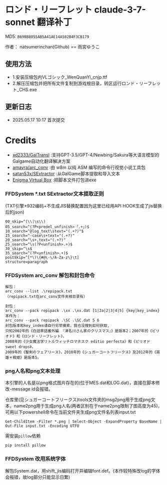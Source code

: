 # ロンド・リーフレット claude-3-7-sonnet 翻译补丁

MD5: `B69BB8055AB5A41AE14A582B4F3CB179`

作者： natsumerinchan(Github) == 雨宮ゆうこ

## 使用方法
- 1.安装压缩包内VLゴシック_WenQuanYi_cnjp.ttf
- 2.解压压缩包并把所有文件复制到游戏根目录，转区运行ロンド・リーフレット_CHS.exe

## 更新日志
- 2025.05.17 10:17 首次提交

# Credits

- [xd2333/GalTransl](https://github.com/xd2333/GalTransl.git) :支持GPT-3.5/GPT-4/Newbing/Sakura等大语言模型的Galgame自动化翻译解决方案
- [amayra/arc_conv](https://github.com/amayra/arc_conv.git) :由 w8m 以纯 ASM 编写的命令行视觉小说工具包
- [satan53x/SExtractor](https://github.com/satan53x/SExtractor.git) :从GalGame脚本提取和导入文本
- [Enigma Virtual Box](https://enigmaprotector.com/assets/files/enigmavb.exe) :把脚本文件打包进exe

### FFDSystem *.txt SExtractor文本提取正则

(TXT引擎+932编码+不生成JIS替换配置因为这里已经用API HOOK生成了jis替换后的json)

```
00_skip=^(\\|\s\\)
05_search=^(?P<predel_unfinish>「.+」)$
10_search=^@log_text\stext="(.+?)"$
15_search=^-case\s+text="(.+?)"
20_search=^\s+,text="(.+?)"
25_search=^\s(?P<unfinish>.+)$
30_skip=^\s$
35_search=^(?P<unfinish>.+)$
postSkip=^[*\)\{#@\-\/A-Za-z\}\t]
structure=paragraph
```

### FFDSystem arc_conv 解包和封包命令

```
解包：
arc_conv --list .\repipack.txt
（repipack.txt在arc_conv文件夹根目录有）

封包：
arc_conv --pack repipack .\xx .\xx.dat [1|2a|2|3|4|5] {key|key_index}
本作为：
arc_conv --pack repipack .\SC .\SC.dat 5 6
封包版本和key_index请自行穷举摸索，我也没搜到如何获取,
只知2002年的《白詰草話番外編 『津名川さん家のクリスマス』》是版本2；2007年的《ピリオド》和《ロンド・リーフレット》，
2008年的《少女魔法学リトルウィッチロマネスク editio perfecta》和《ピリオド sweet drops》，
2009年的《聖剣のフェアリース》，2010年的《シュガーコートフリークス》及2012年的《英雄＊戦姫》是版本5。

```

### png人名和png文本处理
本引擎的人名是以png格式图片存在的(位于MES.dat和LOG.dat)，直接在脚本修改-message id会报错。

仓库里(见シュガーコートフリークス)tools文件夹的msg2png用于生成png文本，name2png用于生成png人名(两者区别在于name2png限制了图高度为45)，<br>
可用以下powershell命令在当前文件夹生成png文件名列表input.txt
```
Get-ChildItem -Filter *.png | Select-Object -ExpandProperty BaseName | Out-File input.txt -Encoding UTF8
```

需安装`pillow`依赖
```
pip install pillow
```

### FFDSystem 改用系统字体
解包System.dat，用shift_jis编码打开并编辑font.def。(本作较特殊改log的字体会报错，故log部分只能显示日繁)
